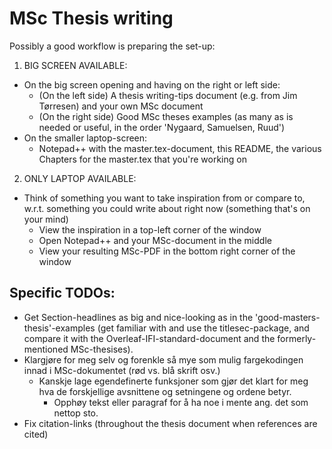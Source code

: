 # MSc Thesis writing

Possibly a good workflow is preparing the set-up:
1) BIG SCREEN AVAILABLE:
* On the big screen opening and having on the right or left side:
	+ (On the left side) A thesis writing-tips document (e.g. from Jim Tørresen) and your own MSc document
	+ (On the right side) Good MSc theses examples (as many as is needed or useful, in the order 'Nygaard, Samuelsen, Ruud')
* On the smaller laptop-screen:
	+ Notepad++ with the master.tex-document, this README, the various Chapters for the master.tex that you're working on

2) ONLY LAPTOP AVAILABLE:
* Think of something you want to take inspiration from or compare to, w.r.t. something you could write about right now (something that's on your mind)
	+ View the inspiration in a top-left corner of the window
	+ Open Notepad++ and your MSc-document in the middle
	+ View your resulting MSc-PDF in the bottom right corner of the window

## Specific TODOs:
* Get Section-headlines as big and nice-looking as in the 'good-masters-thesis'-examples (get familiar with and use the titlesec-package, and compare it with the Overleaf-IFI-standard-document and the formerly-mentioned MSc-thesises).
* Klargjøre for meg selv og forenkle så mye som mulig fargekodingen innad i MSc-dokumentet (rød vs. blå skrift osv.)
	+ Kanskje lage egendefinerte funksjoner som gjør det klart for meg hva de forskjellige avsnittene og setningene og ordene betyr.
		- Opphøy tekst eller paragraf for å ha noe i mente ang. det som nettop sto.
* Fix citation-links (throughout the thesis document when references are cited)
